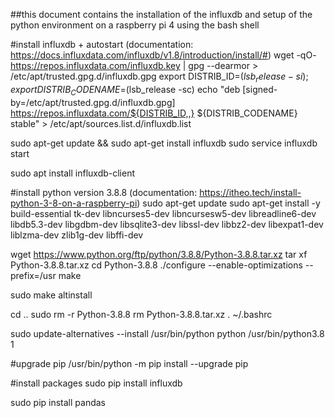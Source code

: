 ##this document contains the installation of the influxdb and setup of the python environment on a raspberry pi 4 using the bash shell




#install influxdb + autostart (documentation: https://docs.influxdata.com/influxdb/v1.8/introduction/install/#)
wget -qO- https://repos.influxdata.com/influxdb.key | gpg --dearmor > /etc/apt/trusted.gpg.d/influxdb.gpg
export DISTRIB_ID=$(lsb_release -si); export DISTRIB_CODENAME=$(lsb_release -sc)
echo "deb [signed-by=/etc/apt/trusted.gpg.d/influxdb.gpg] https://repos.influxdata.com/${DISTRIB_ID,,} ${DISTRIB_CODENAME} stable" > /etc/apt/sources.list.d/influxdb.list

sudo apt-get update && sudo apt-get install influxdb
sudo service influxdb start

sudo apt install influxdb-client




#install python version 3.8.8 (documentation: https://itheo.tech/install-python-3-8-on-a-raspberry-pi)
sudo apt-get update
sudo apt-get install -y build-essential tk-dev libncurses5-dev libncursesw5-dev libreadline6-dev libdb5.3-dev libgdbm-dev libsqlite3-dev libssl-dev libbz2-dev libexpat1-dev liblzma-dev zlib1g-dev libffi-dev

wget https://www.python.org/ftp/python/3.8.8/Python-3.8.8.tar.xz
tar xf Python-3.8.8.tar.xz
cd Python-3.8.8
./configure --enable-optimizations --prefix=/usr
make

sudo make altinstall

cd ..
sudo rm -r Python-3.8.8
rm Python-3.8.8.tar.xz
. ~/.bashrc

sudo update-alternatives --install /usr/bin/python python /usr/bin/python3.8 1




#upgrade pip
/usr/bin/python -m pip install --upgrade pip




#install packages
sudo pip install influxdb

sudo pip install pandas